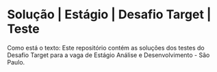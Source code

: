 # Solução | Estágio | Desafio Target | Teste

Como está o texto: Este repositório contém as soluções dos testes do Desafio Target para a vaga de Estágio Análise e Desenvolvimento - São Paulo.
